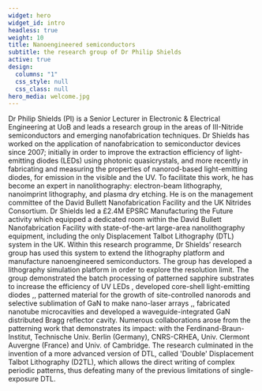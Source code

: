 ```yaml
---
widget: hero
widget_id: intro
headless: true
weight: 10
title: Nanoengineered semiconductors
subtitle: the research group of Dr Philip Shields
active: true
design:
  columns: "1"
  css_style: null
  css_class: null
hero_media: welcome.jpg
---
```

Dr Philip Shields (PI) is a Senior Lecturer in Electronic & Electrical Engineering at UoB and leads a research group in the areas of III-Nitride semiconductors and emerging nanofabrication techniques. Dr Shields has worked on the application of nanofabrication to semiconductor devices since 2007; initially in order to improve the extraction efficiency of light-emitting diodes (LEDs) using photonic quasicrystals, and more recently in fabricating and measuring the properties of nanorod-based light-emitting diodes, for emission in the visible and the UV. To facilitate this work, he has become an expert in nanolithography: electron-beam lithography, nanoimprint lithography, and plasma dry etching. He is on the management committee of the David Bullett Nanofabrication Facility and the UK Nitrides Consortium.
Dr Shields led a £2.4M  EPSRC Manufacturing the Future activity which equipped a dedicated room within the David Bullett Nanofabrication Facility with state-of-the-art large-area nanolithography equipment, including the only Displacement Talbot Lithography (DTL) system in the UK. Within this research programme, Dr Shields’ research group has used this system to extend the lithography platform and manufacture nanoengineered semiconductors. 
The group has developed a lithography simulation platform in order to explore the resolution limit. The group demonstrated the batch processing of patterned sapphire substrates to increase the efficiency of UV LEDs , developed core-shell light-emitting diodes ,, patterned material for the growth of site-controlled nanorods  and selective sublimation of GaN to make nano-laser arrays ,, fabricated nanotube microcavities  and developed a waveguide-integrated GaN distributed Bragg reflector cavity. 
Numerous collaborations arose from the patterning work that demonstrates its impact: with the Ferdinand-Braun-Institut, Technische Univ. Berlin (Germany), CNRS-CRHEA, Univ. Clermont Auvergne (France) and Univ. of Cambridge. The research culminated in the invention of a more advanced version of DTL, called 'Double' Displacement Talbot Lithography (D2TL), which allows the direct writing of complex periodic patterns, thus defeating many of the previous limitations of single-exposure DTL.
